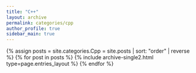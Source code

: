 ```yaml
---
title: "C++"
layout: archive
permalink: categories/cpp
author_profile: true
sidebar_main: true
---
```


{% assign posts = site.categories.Cpp = site.posts | sort: "order" | reverse %}
{% for post in posts %}
    {% include archive-single2.html type=page.entries_layout %}
{% endfor %}